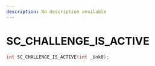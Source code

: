 ```yaml
---
description: No description available 
---
```


# SC_CHALLENGE_IS_ACTIVE

```cpp
int SC_CHALLENGE_IS_ACTIVE(int _Unk0);
```